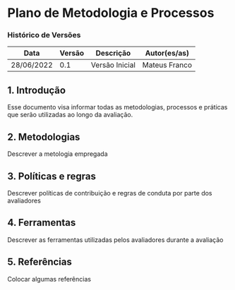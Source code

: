 # Plano de Metodologia e Processos

### Histórico de Versões

**Data** | **Versão** | **Descrição** | **Autor(es/as)**
--- | --- | --- | --- 
28/06/2022 | 0.1 | Versão Inicial | Mateus Franco

## 1. Introdução
Esse documento visa informar todas as metodologias, processos e práticas que serão utilizadas ao longo da avaliação.

## 2. Metodologias
Descrever a metologia empregada


## 3. Políticas e regras
Descrever políticas de contribuição e regras de conduta por parte dos avaliadores

## 4. Ferramentas 
Descrever as ferramentas utilizadas pelos avaliadores durante a avaliação

## 5. Referências
Colocar algumas referências
